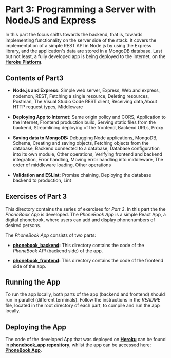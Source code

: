 # Part 3: Programming a Server with NodeJS and Express

In this part the focus shifts towards the backend, that is, towards implementing functionality on the server side of the stack. It covers the implementation of a simple REST API in Node.js by using the Express library, and the application's data are stored in a MongoDB database. Last but not least, a fully developed app is being deployed to the internet, on the [**Heroku Platform**](https://www.heroku.com/platform).

## Contents of Part3

* **Node.js and Express:** Simple web server, Express, Web and express, nodemon, REST, Fetching a single resource, Deleting resources, Postman, The Visual Studio Code REST client, Receiving data,About HTTP request types, Middleware

* **Deploying App to Internet:** Same origin policy and CORS, Application to the Internet, Frontend production build, Serving static files from the backend, Streamlining deploying of the frontend, Backend URLs, Proxy

* **Saving data to MongoDB:** Debugging Node applications, MongoDB, Schema, Creating and saving objects, Fetching objects from the database, Backend connected to a database, Database configuration into its own module, Other operations, Verifying frontend and backend integration, Error handling, Moving error handling into middleware, The order of middleware loading, Other operations

* **Validation and ESLint:** Promise chaining, Deploying the database backend to production, Lint


## Exercises of Part 3

This directory contains the series of exercises for *Part 3*. In this part the the *PhoneBook App* is developed. The *PhoneBook App* is a simple React App, a digital phonebook, where users can add and display phonenumbers of desired persons.

The *PhoneBook App* consists of two parts:

* [**phonebook_backend**](https://github.com/katerina-tziala/fullstackopen2019/tree/master/part3/phonebook_backend)**:** This directory contains the code of the *PhoneBook API* (backend side) of the app. 

* [**phonebook_frontend**](https://github.com/katerina-tziala/fullstackopen2019/tree/master/part3/phonebook_frontend)**:** This directory contains the code of the frontend side of the app.


## Running the App

To run the app locally, both parts of the app (backend and frontend) should run in parallel (different terminals). Follow the instructions in the *README* file, located in the root directory of each part, to compile and run the app locally.


## Deploying the App

The code of the developed App that was deployed on [**Heroku**](https://phonebook-app-kt.herokuapp.com/) can be found in [**phonebook_app repository**](https://github.com/katerina-tziala/phonebook_app), whilst the app can be accessed here: [**PhoneBook App**](https://phonebook-app-kt.herokuapp.com/).
